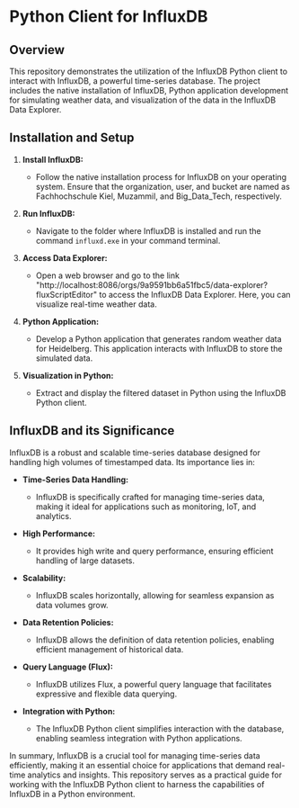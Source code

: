 # Python Client for InfluxDB

## Overview

This repository demonstrates the utilization of the InfluxDB Python client to interact with InfluxDB, a powerful time-series database. The project includes the native installation of InfluxDB, Python application development for simulating weather data, and visualization of the data in the InfluxDB Data Explorer.

## Installation and Setup

1. **Install InfluxDB:**
   - Follow the native installation process for InfluxDB on your operating system. Ensure that the organization, user, and bucket are named as Fachhochschule Kiel, Muzammil, and Big_Data_Tech, respectively.

2. **Run InfluxDB:**
   - Navigate to the folder where InfluxDB is installed and run the command `influxd.exe` in your command terminal.

3. **Access Data Explorer:**
   - Open a web browser and go to the link "http://localhost:8086/orgs/9a9591bb6a51fbc5/data-explorer?fluxScriptEditor" to access the InfluxDB Data Explorer. Here, you can visualize real-time weather data.

4. **Python Application:**
   - Develop a Python application that generates random weather data for Heidelberg. This application interacts with InfluxDB to store the simulated data.

5. **Visualization in Python:**
   - Extract and display the filtered dataset in Python using the InfluxDB Python client.

## InfluxDB and its Significance

InfluxDB is a robust and scalable time-series database designed for handling high volumes of timestamped data. Its importance lies in:

- **Time-Series Data Handling:**
  - InfluxDB is specifically crafted for managing time-series data, making it ideal for applications such as monitoring, IoT, and analytics.

- **High Performance:**
  - It provides high write and query performance, ensuring efficient handling of large datasets.

- **Scalability:**
  - InfluxDB scales horizontally, allowing for seamless expansion as data volumes grow.

- **Data Retention Policies:**
  - InfluxDB allows the definition of data retention policies, enabling efficient management of historical data.

- **Query Language (Flux):**
  - InfluxDB utilizes Flux, a powerful query language that facilitates expressive and flexible data querying.

- **Integration with Python:**
  - The InfluxDB Python client simplifies interaction with the database, enabling seamless integration with Python applications.

In summary, InfluxDB is a crucial tool for managing time-series data efficiently, making it an essential choice for applications that demand real-time analytics and insights. This repository serves as a practical guide for working with the InfluxDB Python client to harness the capabilities of InfluxDB in a Python environment.